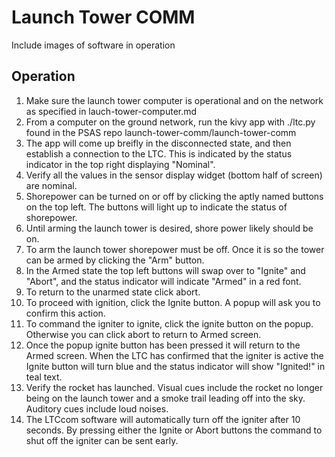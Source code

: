 # Launch Tower COMM

Include images of software in operation

## Operation

 1. Make sure the launch tower computer is operational and on the network as specified in lauch-tower-computer.md
 1. From a computer on the ground network, run the kivy app with ./ltc.py found in the PSAS repo launch-tower-comm/launch-tower-comm
 1. The app will come up breifly in the disconnected state, and then establish a connection to the LTC. This is indicated by the status indicator in the top right displaying "Nominal". 
 1. Verify all the values in the sensor display widget (bottom half of screen) are nominal.
 1. Shorepower can be turned on or off by clicking the aptly named buttons on the top left. The buttons will light up to indicate the status of shorepower.
 1. Until arming the launch tower is desired, shore power likely should be on.
 1. To arm the launch tower shorepower must be off. Once it is so the tower can be armed by clicking the "Arm" button.
 1. In the Armed state the top left buttons will swap over to "Ignite" and "Abort", and the status indicator will indicate "Armed" in a red font.
 1. To return to the unarmed state click abort.
 1. To proceed with ignition, click the Ignite button. A popup will ask you to confirm this action.
 1. To command the igniter to ignite, click the ignite button on the popup. Otherwise you can click abort to return to Armed screen.
 1. Once the popup ignite button has been pressed it will return to the Armed screen. When the LTC has confirmed that the igniter is active the Ignite button will turn blue and the status indicator will show "Ignited!" in teal text.
 1. Verify the rocket has launched. Visual cues include the rocket no longer being on the launch tower and a smoke trail leading off into the sky. Auditory cues include loud noises. 
 1. The LTCcom software will automatically turn off the igniter after 10 seconds. By pressing either the Ignite or Abort buttons the command to shut off the igniter can be sent early.
